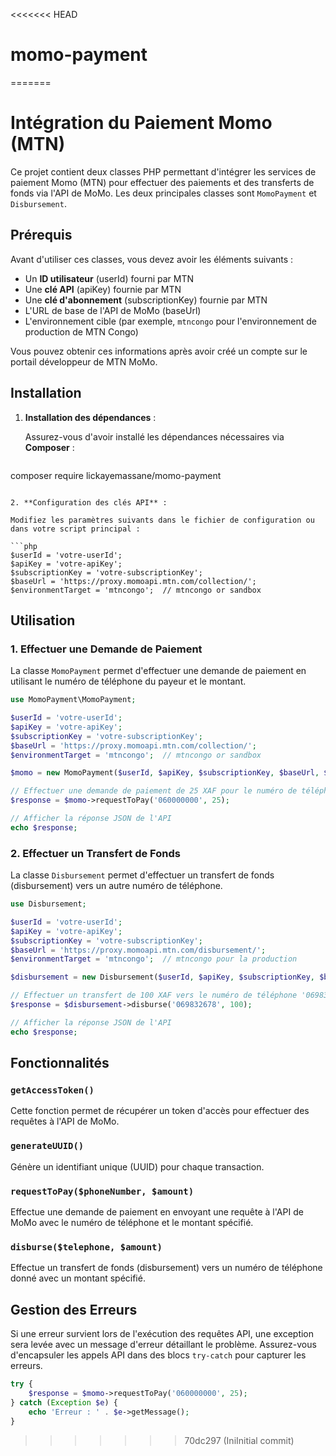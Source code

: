<<<<<<< HEAD
# momo-payment
=======

# Intégration du Paiement Momo (MTN)

Ce projet contient deux classes PHP permettant d'intégrer les services de paiement Momo (MTN) pour effectuer des paiements et des transferts de fonds via l'API de MoMo. Les deux principales classes sont `MomoPayment` et `Disbursement`.

## Prérequis

Avant d'utiliser ces classes, vous devez avoir les éléments suivants :
- Un **ID utilisateur** (userId) fourni par MTN
- Une **clé API** (apiKey) fournie par MTN
- Une **clé d'abonnement** (subscriptionKey) fournie par MTN
- L'URL de base de l'API de MoMo (baseUrl)
- L'environnement cible (par exemple, `mtncongo` pour l'environnement de production de MTN Congo)

Vous pouvez obtenir ces informations après avoir créé un compte sur le portail développeur de MTN MoMo.

## Installation

1. **Installation des dépendances** :

   Assurez-vous d'avoir installé les dépendances nécessaires via **Composer** :

   ```bash
 composer require lickayemassane/momo-payment
   ```

2. **Configuration des clés API** :

   Modifiez les paramètres suivants dans le fichier de configuration ou dans votre script principal :

   ```php
   $userId = 'votre-userId';
   $apiKey = 'votre-apiKey';
   $subscriptionKey = 'votre-subscriptionKey';
   $baseUrl = 'https://proxy.momoapi.mtn.com/collection/';
   $environmentTarget = 'mtncongo';  // mtncongo or sandbox
   ```

## Utilisation

### 1. Effectuer une Demande de Paiement

La classe `MomoPayment` permet d'effectuer une demande de paiement en utilisant le numéro de téléphone du payeur et le montant.

```php
use MomoPayment\MomoPayment;

$userId = 'votre-userId';
$apiKey = 'votre-apiKey';
$subscriptionKey = 'votre-subscriptionKey';
$baseUrl = 'https://proxy.momoapi.mtn.com/collection/';
$environmentTarget = 'mtncongo';  // mtncongo or sandbox

$momo = new MomoPayment($userId, $apiKey, $subscriptionKey, $baseUrl, $environmentTarget);

// Effectuer une demande de paiement de 25 XAF pour le numéro de téléphone '060000000'
$response = $momo->requestToPay('060000000', 25);

// Afficher la réponse JSON de l'API
echo $response;
```

### 2. Effectuer un Transfert de Fonds

La classe `Disbursement` permet d'effectuer un transfert de fonds (disbursement) vers un autre numéro de téléphone.

```php
use Disbursement;

$userId = 'votre-userId';
$apiKey = 'votre-apiKey';
$subscriptionKey = 'votre-subscriptionKey';
$baseUrl = 'https://proxy.momoapi.mtn.com/disbursement/';
$environmentTarget = 'mtncongo';  // mtncongo pour la production

$disbursement = new Disbursement($userId, $apiKey, $subscriptionKey, $baseUrl, $environmentTarget);

// Effectuer un transfert de 100 XAF vers le numéro de téléphone '069832678'
$response = $disbursement->disburse('069832678', 100);

// Afficher la réponse JSON de l'API
echo $response;
```

## Fonctionnalités

### `getAccessToken()`

Cette fonction permet de récupérer un token d'accès pour effectuer des requêtes à l'API de MoMo.

### `generateUUID()`

Génère un identifiant unique (UUID) pour chaque transaction.

### `requestToPay($phoneNumber, $amount)`

Effectue une demande de paiement en envoyant une requête à l'API de MoMo avec le numéro de téléphone et le montant spécifié.

### `disburse($telephone, $amount)`

Effectue un transfert de fonds (disbursement) vers un numéro de téléphone donné avec un montant spécifié.

## Gestion des Erreurs

Si une erreur survient lors de l'exécution des requêtes API, une exception sera levée avec un message d'erreur détaillant le problème. Assurez-vous d'encapsuler les appels API dans des blocs `try-catch` pour capturer les erreurs.

```php
try {
    $response = $momo->requestToPay('060000000', 25);
} catch (Exception $e) {
    echo 'Erreur : ' . $e->getMessage();
}
```
>>>>>>> 70dc297 (IniInitial commit)

